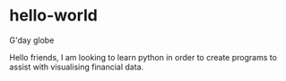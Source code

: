 # hello-world
G'day globe


Hello friends, I am looking to learn python in order to create programs to assist with visualising financial data.
